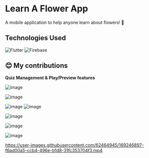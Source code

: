 # Learn A Flower App

A mobile application to help anyone learn about flowers! 🌻

## Technologies Used

![Flutter](https://img.shields.io/badge/Flutter-%2302569B.svg?style=for-the-badge&logo=Flutter&logoColor=white)
![Firebase](https://img.shields.io/badge/firebase-%23039BE5.svg?style=for-the-badge&logo=firebase)


## 😊 My contributions 

**Quiz Management & Play/Preview features**

![image](https://user-images.githubusercontent.com/62464945/169241905-c5e59454-3c59-48c0-92e6-6b5ee9341cdd.png)

![image](https://user-images.githubusercontent.com/62464945/169242084-f5a085e5-c3bc-4f13-a2c2-75ed43f7dc7c.png)

![image](https://user-images.githubusercontent.com/62464945/169242186-5556a639-2554-4b76-a8a2-02cd131ddb87.png) ![image](https://user-images.githubusercontent.com/62464945/169242507-c223806a-23d3-4287-b0e1-75085a305180.png)

![image](https://user-images.githubusercontent.com/62464945/169242611-c3a29d40-f082-4c36-bfe8-fcb02318e76f.png)

![image](https://user-images.githubusercontent.com/62464945/169242651-bf0446df-d5d2-4605-a57c-fc0a849f1732.png)

![image](https://user-images.githubusercontent.com/62464945/169243530-7121aff5-aeaa-49af-97a7-8f1540ef5f34.png)

https://user-images.githubusercontent.com/62464945/169246897-f6ad00a5-ccb4-496e-b1d8-31fc353704f3.mp4
